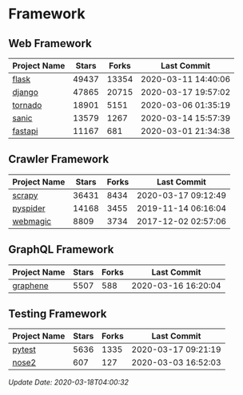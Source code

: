 # Framework

## Web Framework

| Project Name | Stars | Forks | Last Commit |
| ------------ | ----- | ----- | ----------- |
| [flask](https://github.com/pallets/flask) | 49437 | 13354 | 2020-03-11 14:40:06 |
| [django](https://github.com/django/django) | 47865 | 20715 | 2020-03-17 19:57:02 |
| [tornado](https://github.com/tornadoweb/tornado) | 18901 | 5151 | 2020-03-06 01:35:19 |
| [sanic](https://github.com/huge-success/sanic) | 13579 | 1267 | 2020-03-14 15:57:39 |
| [fastapi](https://github.com/tiangolo/fastapi) | 11167 | 681 | 2020-03-01 21:34:38 |

## Crawler Framework

| Project Name | Stars | Forks | Last Commit |
| ------------ | ----- | ----- | ----------- |
| [scrapy](https://github.com/scrapy/scrapy) | 36431 | 8434 | 2020-03-17 09:12:49 |
| [pyspider](https://github.com/binux/pyspider) | 14168 | 3455 | 2019-11-14 06:16:04 |
| [webmagic](https://github.com/code4craft/webmagic) | 8809 | 3734 | 2017-12-02 02:57:06 |

## GraphQL Framework

| Project Name | Stars | Forks | Last Commit |
| ------------ | ----- | ----- | ----------- |
| [graphene](https://github.com/graphql-python/graphene) | 5507 | 588 | 2020-03-16 16:20:04 |

## Testing Framework

| Project Name | Stars | Forks | Last Commit |
| ------------ | ----- | ----- | ----------- |
| [pytest](https://github.com/pytest-dev/pytest) | 5636 | 1335 | 2020-03-17 09:21:19 |
| [nose2](https://github.com/nose-devs/nose2) | 607 | 127 | 2020-03-03 16:52:03 |

*Update Date: 2020-03-18T04:00:32*